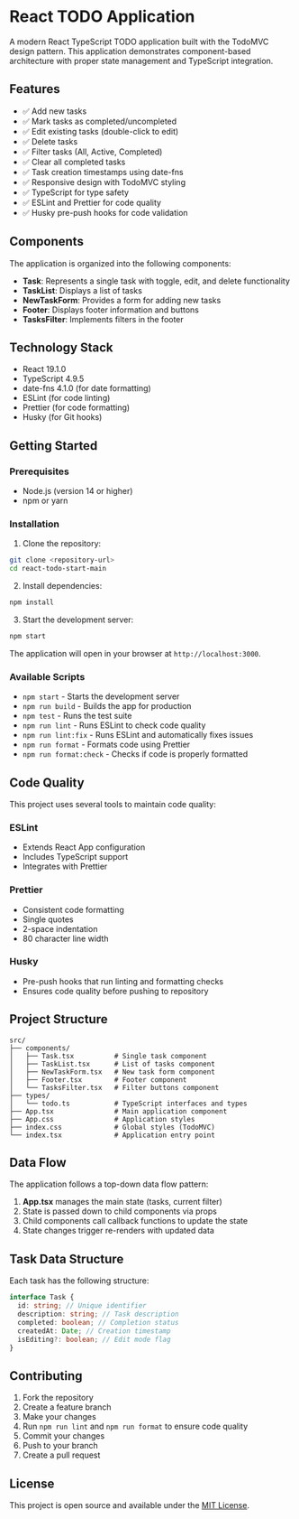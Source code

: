 # React TODO Application

A modern React TypeScript TODO application built with the TodoMVC design pattern. This application demonstrates component-based architecture with proper state management and TypeScript integration.

## Features

- ✅ Add new tasks
- ✅ Mark tasks as completed/uncompleted
- ✅ Edit existing tasks (double-click to edit)
- ✅ Delete tasks
- ✅ Filter tasks (All, Active, Completed)
- ✅ Clear all completed tasks
- ✅ Task creation timestamps using date-fns
- ✅ Responsive design with TodoMVC styling
- ✅ TypeScript for type safety
- ✅ ESLint and Prettier for code quality
- ✅ Husky pre-push hooks for code validation

## Components

The application is organized into the following components:

- **Task**: Represents a single task with toggle, edit, and delete functionality
- **TaskList**: Displays a list of tasks
- **NewTaskForm**: Provides a form for adding new tasks
- **Footer**: Displays footer information and buttons
- **TasksFilter**: Implements filters in the footer

## Technology Stack

- React 19.1.0
- TypeScript 4.9.5
- date-fns 4.1.0 (for date formatting)
- ESLint (for code linting)
- Prettier (for code formatting)
- Husky (for Git hooks)

## Getting Started

### Prerequisites

- Node.js (version 14 or higher)
- npm or yarn

### Installation

1. Clone the repository:

```bash
git clone <repository-url>
cd react-todo-start-main
```

2. Install dependencies:

```bash
npm install
```

3. Start the development server:

```bash
npm start
```

The application will open in your browser at `http://localhost:3000`.

### Available Scripts

- `npm start` - Starts the development server
- `npm run build` - Builds the app for production
- `npm test` - Runs the test suite
- `npm run lint` - Runs ESLint to check code quality
- `npm run lint:fix` - Runs ESLint and automatically fixes issues
- `npm run format` - Formats code using Prettier
- `npm run format:check` - Checks if code is properly formatted

## Code Quality

This project uses several tools to maintain code quality:

### ESLint

- Extends React App configuration
- Includes TypeScript support
- Integrates with Prettier

### Prettier

- Consistent code formatting
- Single quotes
- 2-space indentation
- 80 character line width

### Husky

- Pre-push hooks that run linting and formatting checks
- Ensures code quality before pushing to repository

## Project Structure

```
src/
├── components/
│   ├── Task.tsx          # Single task component
│   ├── TaskList.tsx      # List of tasks component
│   ├── NewTaskForm.tsx   # New task form component
│   ├── Footer.tsx        # Footer component
│   └── TasksFilter.tsx   # Filter buttons component
├── types/
│   └── todo.ts           # TypeScript interfaces and types
├── App.tsx               # Main application component
├── App.css               # Application styles
├── index.css             # Global styles (TodoMVC)
└── index.tsx             # Application entry point
```

## Data Flow

The application follows a top-down data flow pattern:

1. **App.tsx** manages the main state (tasks, current filter)
2. State is passed down to child components via props
3. Child components call callback functions to update the state
4. State changes trigger re-renders with updated data

## Task Data Structure

Each task has the following structure:

```typescript
interface Task {
  id: string; // Unique identifier
  description: string; // Task description
  completed: boolean; // Completion status
  createdAt: Date; // Creation timestamp
  isEditing?: boolean; // Edit mode flag
}
```

## Contributing

1. Fork the repository
2. Create a feature branch
3. Make your changes
4. Run `npm run lint` and `npm run format` to ensure code quality
5. Commit your changes
6. Push to your branch
7. Create a pull request

## License

This project is open source and available under the [MIT License](LICENSE).
